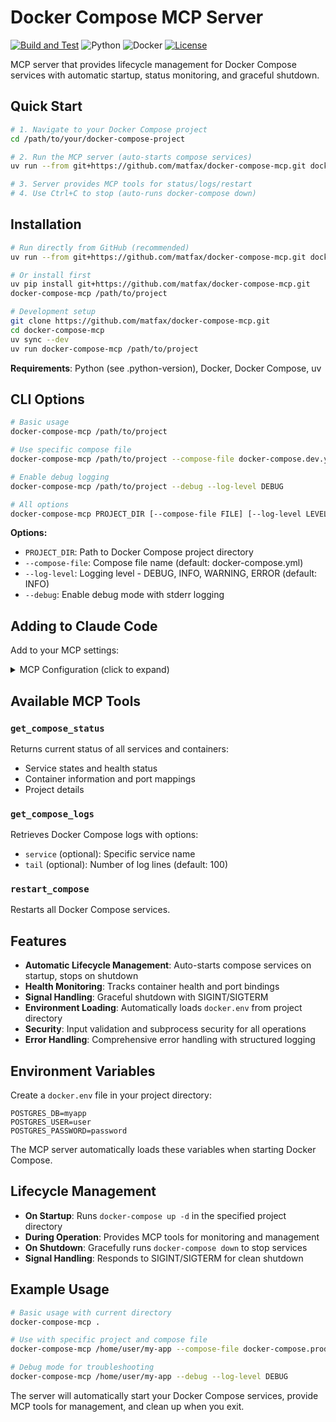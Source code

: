 # Docker Compose MCP Server
[![Build and Test](https://github.com/matfax/docker-compose-mcp/actions/workflows/build.yml/badge.svg)](https://github.com/matfax/docker-compose-mcp/actions/workflows/build.yml)
![Python](https://img.shields.io/badge/python-3-11-blue.svg)
![Docker](https://img.shields.io/badge/docker-compose-blue.svg)
[![License](https://img.shields.io/badge/license-LGPL%203+-green.svg)](https://opensource.org/licenses/LGPL-3.0)

MCP server that provides lifecycle management for Docker Compose services with automatic startup, status monitoring, and graceful shutdown.

## Quick Start

```bash
# 1. Navigate to your Docker Compose project
cd /path/to/your/docker-compose-project

# 2. Run the MCP server (auto-starts compose services)
uv run --from git+https://github.com/matfax/docker-compose-mcp.git docker-compose-mcp .

# 3. Server provides MCP tools for status/logs/restart
# 4. Use Ctrl+C to stop (auto-runs docker-compose down)
```

## Installation

```bash
# Run directly from GitHub (recommended)
uv run --from git+https://github.com/matfax/docker-compose-mcp.git docker-compose-mcp /path/to/project

# Or install first
uv pip install git+https://github.com/matfax/docker-compose-mcp.git
docker-compose-mcp /path/to/project

# Development setup
git clone https://github.com/matfax/docker-compose-mcp.git
cd docker-compose-mcp
uv sync --dev
uv run docker-compose-mcp /path/to/project
```

**Requirements**: Python (see .python-version), Docker, Docker Compose, uv

## CLI Options

```bash
# Basic usage
docker-compose-mcp /path/to/project

# Use specific compose file
docker-compose-mcp /path/to/project --compose-file docker-compose.dev.yml

# Enable debug logging
docker-compose-mcp /path/to/project --debug --log-level DEBUG

# All options
docker-compose-mcp PROJECT_DIR [--compose-file FILE] [--log-level LEVEL] [--debug]
```

**Options:**
- `PROJECT_DIR`: Path to Docker Compose project directory
- `--compose-file`: Compose file name (default: docker-compose.yml)
- `--log-level`: Logging level - DEBUG, INFO, WARNING, ERROR (default: INFO)
- `--debug`: Enable debug mode with stderr logging

## Adding to Claude Code

Add to your MCP settings:

<details>
<summary>MCP Configuration (click to expand)</summary>

```json
{
  "mcpServers": {
    "docker-compose-mcp": {
      "command": "uv",
      "args": [
        "run",
        "--from",
        "git+https://github.com/matfax/docker-compose-mcp.git",
        "docker-compose-mcp",
        "/path/to/your/docker-compose-project"
      ]
    }
  }
}
```

For local installations:
```json
{
  "mcpServers": {
    "docker-compose-mcp": {
      "command": "uv",
      "args": [
        "run",
        "--from",
        "/path/to/docker-compose-mcp",
        "docker-compose-mcp",
        "/path/to/your/docker-compose-project"
      ]
    }
  }
}
```
</details>

## Available MCP Tools

### `get_compose_status`
Returns current status of all services and containers:
- Service states and health status
- Container information and port mappings
- Project details

### `get_compose_logs`
Retrieves Docker Compose logs with options:
- `service` (optional): Specific service name
- `tail` (optional): Number of log lines (default: 100)

### `restart_compose`
Restarts all Docker Compose services.

## Features

- **Automatic Lifecycle Management**: Auto-starts compose services on startup, stops on shutdown
- **Health Monitoring**: Tracks container health and port bindings  
- **Signal Handling**: Graceful shutdown with SIGINT/SIGTERM
- **Environment Loading**: Automatically loads `docker.env` from project directory
- **Security**: Input validation and subprocess security for all operations
- **Error Handling**: Comprehensive error handling with structured logging

## Environment Variables

Create a `docker.env` file in your project directory:
```env
POSTGRES_DB=myapp
POSTGRES_USER=user
POSTGRES_PASSWORD=password
```

The MCP server automatically loads these variables when starting Docker Compose.

## Lifecycle Management

- **On Startup**: Runs `docker-compose up -d` in the specified project directory
- **During Operation**: Provides MCP tools for monitoring and management
- **On Shutdown**: Gracefully runs `docker-compose down` to stop services
- **Signal Handling**: Responds to SIGINT/SIGTERM for clean shutdown

## Example Usage

```bash
# Basic usage with current directory
docker-compose-mcp .

# Use with specific project and compose file
docker-compose-mcp /home/user/my-app --compose-file docker-compose.prod.yml

# Debug mode for troubleshooting
docker-compose-mcp /home/user/my-app --debug --log-level DEBUG
```

The server will automatically start your Docker Compose services, provide MCP tools for management, and clean up when you exit.